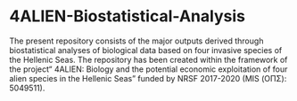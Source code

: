 # 4ALIEN-Biostatistical-Analysis
The present repository consists of the major outputs derived through biostatistical analyses of biological data based on four invasive species of the Hellenic Seas. The repository has been created within the framework of the project“ 4ALIEN: Biology and the potential economic exploitation of four alien species in the Hellenic Seas” funded by NRSF 2017-2020 (MIS (ΟΠΣ): 5049511).
